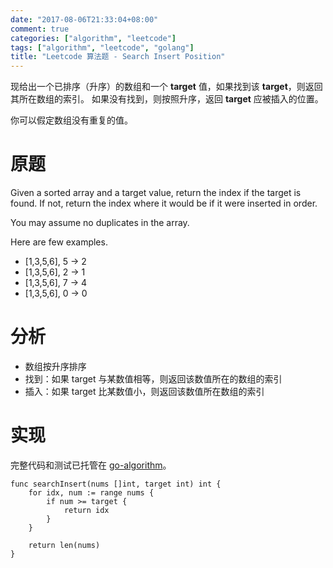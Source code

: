 ```yaml
---
date: "2017-08-06T21:33:04+08:00"
comment: true
categories: ["algorithm", "leetcode"]
tags: ["algorithm", "leetcode", "golang"]
title: "Leetcode 算法题 - Search Insert Position"
---
```


现给出一个已排序（升序）的数组和一个 **target** 值，如果找到该 **target**，则返回其所在数组的索引。
如果没有找到，则按照升序，返回 **target** 应被插入的位置。

你可以假定数组没有重复的值。
<!--more-->

# 原题

Given a sorted array and a target value, return the index if the target is found. If not, return the index where it would be if it were inserted in order.

You may assume no duplicates in the array.

Here are few examples.

- [1,3,5,6], 5 → 2
- [1,3,5,6], 2 → 1
- [1,3,5,6], 7 → 4
- [1,3,5,6], 0 → 0


# 分析

- 数组按升序排序
- 找到：如果 target 与某数值相等，则返回该数值所在的数组的索引
- 插入：如果 target 比某数值小，则返回该数值所在数组的索引


# 实现

完整代码和测试已托管在 [go-algorithm](https://github.com/razonyang/go-algorithm)。

```
func searchInsert(nums []int, target int) int {
	for idx, num := range nums {
		if num >= target {
			return idx
		}
	}

	return len(nums)
}
```